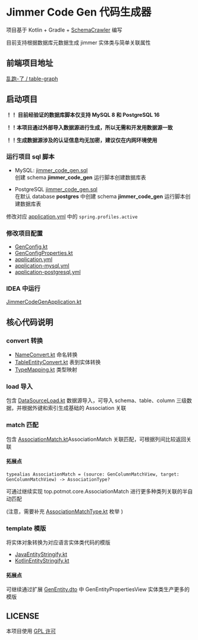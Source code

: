 # Jimmer Code Gen 代码生成器

项目基于 Kotlin + Gradle + [SchemaCrawler](https://github.com/schemacrawler/SchemaCrawler) 编写

目前支持根据数据库元数据生成 jimmer 实体类与简单关联属性

## 前端项目地址

[乱跑-了 / table-graph](https://gitee.com/run-around---whats-wrong/table-graph.git)

## 启动项目

**！！ 目前经验证的数据库脚本仅支持 MySQL 8 和 PostgreSQL 16**

**！！本项目通过外部导入数据源进行生成，所以无需和开发用数据源一致**

**！！生成数据源涉及的认证信息均无加密，建议仅在内网环境使用**

### 运行项目 sql 脚本

- MySQL: 
[jimmer_code_gen.sql](sql%2Fmysql%2Fjimmer_code_gen.sql)  
创建 schema **jimmer_code_gen** 运行脚本创建数据库表

- PostgreSQL
[jimmer_code_gen.sql](sql%2Fpostgresql%2Fjimmer_code_gen.sql)  
在默认 database **postgres** 中创建 schema **jimmer_code_gen** 运行脚本创建数据库表

修改对应 [application.yml](src%2Fmain%2Fresources%2Fapplication.yml) 中的 `spring.profiles.active`

### 修改项目配置

- [GenConfig.kt](src%2Fmain%2Fkotlin%2Ftop%2Fpotmot%2Fconfig%2FGenConfig.kt)
- [GenConfigProperties.kt](src%2Fmain%2Fkotlin%2Ftop%2Fpotmot%2Fconfig%2FGenConfigProperties.kt)
- [application.yml](src%2Fmain%2Fresources%2Fapplication.yml)
- [application-mysql.yml](src%2Fmain%2Fresources%2Fapplication-mysql.yml)
- [application-postgresql.yml](src%2Fmain%2Fresources%2Fapplication-postgresql.yml)

### IDEA 中运行

[JimmerCodeGenApplication.kt](src%2Fmain%2Fkotlin%2Ftop%2Fpotmot%2FJimmerCodeGenApplication.kt)

## 核心代码说明

### convert 转换

- [NameConvert.kt](src%2Fmain%2Fkotlin%2Ftop%2Fpotmot%2Fcore%2Fconvert%2FNameConvert.kt) 命名转换
- [TableEntityConvert.kt](src%2Fmain%2Fkotlin%2Ftop%2Fpotmot%2Fcore%2Fconvert%2FTableEntityConvert.kt) 表到实体转换
- [TypeMapping.kt](src%2Fmain%2Fkotlin%2Ftop%2Fpotmot%2Fcore%2Fconvert%2FTypeMapping.kt) 类型映射

### load 导入

包含 [DataSourceLoad.kt](src%2Fmain%2Fkotlin%2Ftop%2Fpotmot%2Fcore%2Fload%2FDataSourceLoad.kt) 数据源导入，可导入 schema、table、column 三级数据，并根据外键和索引生成基础的 Association 关联

### match 匹配

包含 [AssociationMatch.kt](src%2Fmain%2Fkotlin%2Ftop%2Fpotmot%2Fcore%2Fmatch%2FAssociationMatch.kt)AssociationMatch 关联匹配，可根据列间比较返回关联

#### 拓展点

```
typealias AssociationMatch = (source: GenColumnMatchView, target: GenColumnMatchView) -> AssociationType?
```

可通过继续实现 top.potmot.core.AssociationMatch 进行更多种类列关联的半自动匹配

(注意，需要补充 [AssociationMatchType.kt](src%2Fmain%2Fkotlin%2Ftop%2Fpotmot%2Fenum%2FAssociationMatchType.kt) 枚举 )

### template 模版

将实体对象转换为对应语言实体类代码的模版
- [JavaEntityStringify.kt](src%2Fmain%2Fkotlin%2Ftop%2Fpotmot%2Fcore%2Ftemplate%2FJavaEntityStringify.kt)
- [KotlinEntityStringify.kt](src%2Fmain%2Fkotlin%2Ftop%2Fpotmot%2Fcore%2Ftemplate%2FKotlinEntityStringify.kt)

#### 拓展点

可继续通过扩展 [GenEntity.dto](src%2Fmain%2Fdto%2Ftop%2Fpotmot%2Fmodel%2FGenEntity.dto) 中 GenEntityPropertiesView 实体类生产更多的模版

## LICENSE

本项目使用 [GPL 许可](LICENSE)
